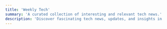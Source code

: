 ```yaml
---
title: 'Weekly Tech'
summary: 'A curated collection of interesting and relevant tech news.'
description: 'Discover fascinating tech news, updates, and insights in our weekly tech roundup.'
---
```


<!-- @format -->
